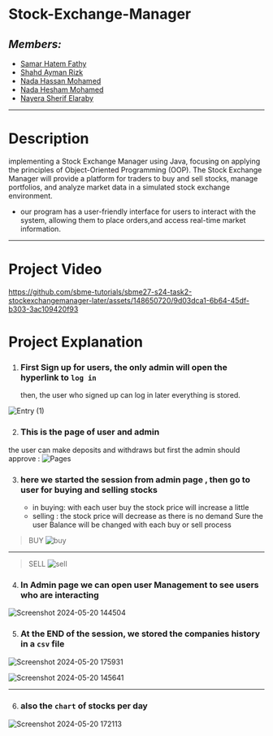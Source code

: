 # Stock-Exchange-Manager

## ***Members:***

- [Samar Hatem Fathy](https://github.com/samarhatem879)
- [Shahd Ayman Rizk](https://github.com/Shahd-Ayman5)
- [Nada Hassan Mohamed](https://github.com/Nadahassan147)
- [Nada Hesham Mohamed](https://github.com/nadahesham249)
- [Nayera Sherif Elaraby](https://github.com/Nayera5)
---
# Description

implementing a Stock Exchange Manager using Java,
focusing on applying the principles of Object-Oriented Programming (OOP). The Stock
Exchange Manager will provide a platform for traders to buy and sell stocks, manage
portfolios, and analyze market data in a simulated stock exchange environment.
- our program has a user-friendly interface for users to interact with the system,
allowing them to place orders,and access real-time market
information.
---
# Project Video
https://github.com/sbme-tutorials/sbme27-s24-task2-stockexchangemanager-later/assets/148650720/9d03dca1-6b64-45df-b303-3ac109420f93

# Project Explanation
1. ### First Sign up for users, the only admin will open the hyperlink to `log in`
   then, the user who signed up can log in later everything is stored.
   
![Entry (1)](https://github.com/sbme-tutorials/sbme27-s24-task2-stockexchangemanager-later/assets/148117505/c3337e1d-52ba-4ba3-bbdd-8df457f4cadf)

2. ### This is the page of user and admin
the user can make deposits and withdraws but first the admin should approve :
 ![Pages](https://github.com/sbme-tutorials/sbme27-s24-task2-stockexchangemanager-later/assets/148117505/7150ac4c-b76d-4504-8f59-1a5caebe0429)

3. ### here we started the session from admin page , then go to user for buying and selling stocks
   - in buying: with each user buy the stock price will increase a little
   - selling : the stock price will decrease as there is no demand
  Sure the user Balance will be changed with each buy or sell process
  
  
> BUY
![buy](https://github.com/sbme-tutorials/sbme27-s24-task2-stockexchangemanager-later/assets/148117505/dd525aa5-6267-43ac-bbd6-f39a92059d78)
---
> SELL
![sell](https://github.com/sbme-tutorials/sbme27-s24-task2-stockexchangemanager-later/assets/148117505/41fa5e09-da9b-4ef4-a59d-2a198f612321)

4. ### In Admin page we can open user Management to see users who are interacting
   
![Screenshot 2024-05-20 144504](https://github.com/sbme-tutorials/sbme27-s24-task2-stockexchangemanager-later/assets/148117505/bcade1fa-3971-40ce-8934-c6acf41bf99b)

5. ### At the END of the session, we stored the companies history in a `csv` file
![Screenshot 2024-05-20 175931](https://github.com/sbme-tutorials/sbme27-s24-task2-stockexchangemanager-later/assets/148117505/8303bdad-1b73-45cc-beb0-54cdcd2db47f)

![Screenshot 2024-05-20 145641](https://github.com/sbme-tutorials/sbme27-s24-task2-stockexchangemanager-later/assets/148117505/712f5d24-b069-42e5-859d-efa5bb2076b8)

---
6. ### also the `chart` of stocks per day
 ![Screenshot 2024-05-20 172113](https://github.com/sbme-tutorials/sbme27-s24-task2-stockexchangemanager-later/assets/148117505/55328f2e-8969-476f-bc15-26cbb778acdc)

   
